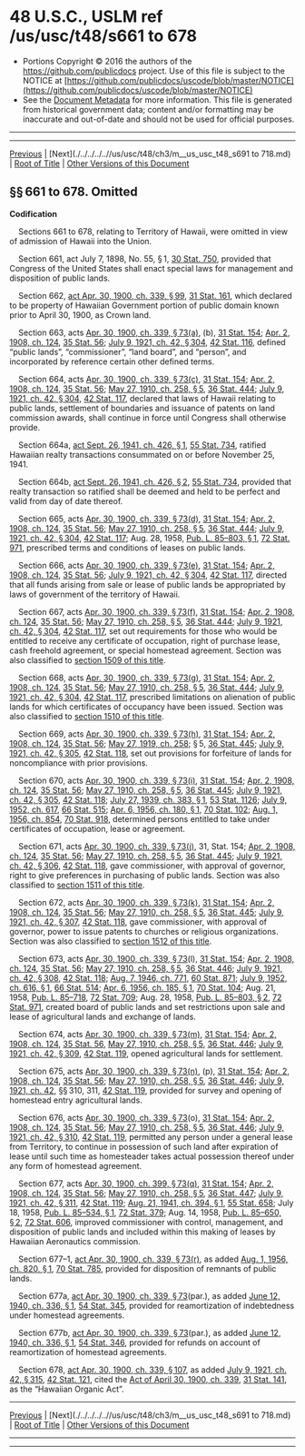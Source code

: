 ---
---

# 48 U.S.C., USLM ref /us/usc/t48/s661 to 678

* Portions Copyright © 2016 the authors of the https://github.com/publicdocs project.
  Use of this file is subject to the NOTICE at [https://github.com/publicdocs/uscode/blob/master/NOTICE](https://github.com/publicdocs/uscode/blob/master/NOTICE)
* See the [Document Metadata](././../../../..//README.md) for more information.
  This file is generated from historical government data; content and/or formatting may be inaccurate and out-of-date and should not be used for official purposes.

----------
----------

[Previous](./../../../..//us/usc/t48/ch3/m__us_usc_t48_s651.md) | [Next](./../../../..//us/usc/t48/ch3/m__us_usc_t48_s691 to 718.md) | [Root of Title](./../../../../) | [Other Versions of this Document](https://publicdocs.github.io/go/links?ns=uslm&ref=%2Fus%2Fusc%2Ft48%2Fs661+to+678)

## §§ 661 to 678. Omitted

 __Codification__ 

    Sections 661 to 678, relating to Territory of Hawaii, were omitted in view of admission of Hawaii into the Union.

    Section 661, act July 7, 1898, No. 55, § 1, [30 Stat. 750][/us/stat/30/750], provided that Congress of the United States shall enact special laws for management and disposition of public lands.

    Section 662, [act Apr. 30, 1900, ch. 339, § 99][/us/act/1900-04-30/ch339/s99], [31 Stat. 161][/us/stat/31/161], which declared to be property of Hawaiian Government portion of public domain known prior to April 30, 1900, as Crown land.

    Section 663, acts [Apr. 30, 1900, ch. 339, § 73(a)][/us/act/1900-04-30/ch339/s73/a], (b), [31 Stat. 154][/us/stat/31/154]; [Apr. 2, 1908, ch. 124][/us/act/1908-04-02/ch124], [35 Stat. 56][/us/stat/35/56]; [July 9, 1921, ch. 42, § 304][/us/act/1921-07-09/ch42/s304], [42 Stat. 116][/us/stat/42/116], defined “public lands”, “commissioner”, “land board”, and “person”, and incorporated by reference certain other defined terms.

    Section 664, acts [Apr. 30, 1900, ch. 339, § 73(c)][/us/act/1900-04-30/ch339/s73/c], [31 Stat. 154][/us/stat/31/154]; [Apr. 2, 1908, ch. 124][/us/act/1908-04-02/ch124], [35 Stat. 56][/us/stat/35/56]; [May 27, 1910, ch. 258, § 5][/us/act/1910-05-27/ch258/s5], [36 Stat. 444][/us/stat/36/444]; [July 9, 1921, ch. 42, § 304][/us/act/1921-07-09/ch42/s304], [42 Stat. 117][/us/stat/42/117], declared that laws of Hawaii relating to public lands, settlement of boundaries and issuance of patents on land commission awards, shall continue in force until Congress shall otherwise provide.

    Section 664a, [act Sept. 26, 1941, ch. 426, § 1][/us/act/1941-09-26/ch426/s1], [55 Stat. 734][/us/stat/55/734], ratified Hawaiian realty transactions consummated on or before November 25, 1941.

    Section 664b, [act Sept. 26, 1941, ch. 426, § 2][/us/act/1941-09-26/ch426/s2], [55 Stat. 734][/us/stat/55/734], provided that realty transaction so ratified shall be deemed and held to be perfect and valid from day of date thereof.

    Section 665, acts [Apr. 30, 1900, ch. 339, § 73(d)][/us/act/1900-04-30/ch339/s73/d], [31 Stat. 154][/us/stat/31/154]; [Apr. 2, 1908, ch. 124][/us/act/1908-04-02/ch124], [35 Stat. 56][/us/stat/35/56]; [May 27, 1910, ch. 258, § 5][/us/act/1910-05-27/ch258/s5], [36 Stat. 444][/us/stat/36/444]; [July 9, 1921, ch. 42, § 304][/us/act/1921-07-09/ch42/s304], [42 Stat. 117][/us/stat/42/117]; Aug. 28, 1958, [Pub. L. 85–803, § 1][/us/pl/85/803/s1], [72 Stat. 971][/us/stat/72/971], prescribed terms and conditions of leases on public lands.

    Section 666, acts [Apr. 30, 1900, ch. 339, § 73(e)][/us/act/1900-04-30/ch339/s73/e], [31 Stat. 154][/us/stat/31/154]; [Apr. 2, 1908, ch. 124][/us/act/1908-04-02/ch124], [35 Stat. 56][/us/stat/35/56]; [July 9, 1921, ch. 42, § 304][/us/act/1921-07-09/ch42/s304], [42 Stat. 117][/us/stat/42/117], directed that all funds arising from sale or lease of public lands be appropriated by laws of government of the territory of Hawaii.

    Section 667, acts [Apr. 30, 1900, ch. 339, § 73(f)][/us/act/1900-04-30/ch339/s73/f], [31 Stat. 154][/us/stat/31/154]; [Apr. 2, 1908, ch. 124][/us/act/1908-04-02/ch124], [35 Stat. 56][/us/stat/35/56]; [May 27, 1910, ch. 258, § 5][/us/act/1910-05-27/ch258/s5], [36 Stat. 444][/us/stat/36/444]; [July 9, 1921, ch. 42, § 304][/us/act/1921-07-09/ch42/s304], [42 Stat. 117][/us/stat/42/117], set out requirements for those who would be entitled to receive any certificate of occupation, right of purchase lease, cash freehold agreement, or special homestead agreement. Section was also classified to [section 1509 of this title][/us/usc/t48/s1509].

    Section 668, acts [Apr. 30, 1900, ch. 339, § 73(g)][/us/act/1900-04-30/ch339/s73/g], [31 Stat. 154][/us/stat/31/154]; [Apr. 2, 1908, ch. 124][/us/act/1908-04-02/ch124], [35 Stat. 56][/us/stat/35/56]; [May 27, 1910, ch. 258, § 5][/us/act/1910-05-27/ch258/s5], [36 Stat. 444][/us/stat/36/444]; [July 9, 1921, ch. 42, § 304][/us/act/1921-07-09/ch42/s304], [42 Stat. 117][/us/stat/42/117], prescribed limitations on alienation of public lands for which certificates of occupancy have been issued. Section was also classified to [section 1510 of this title][/us/usc/t48/s1510].

    Section 669, acts [Apr. 30, 1900, ch. 339, § 73(h)][/us/act/1900-04-30/ch339/s73/h], [31 Stat. 154][/us/stat/31/154]; [Apr. 2, 1908, ch. 124][/us/act/1908-04-02/ch124], [35 Stat. 56][/us/stat/35/56]; [May 27, 1919, ch. 258][/us/act/1919-05-27/ch258]; § 5, [36 Stat. 445][/us/stat/36/445]; [July 9, 1921, ch. 42, § 305][/us/act/1921-07-09/ch42/s305], [42 Stat. 118][/us/stat/42/118], set out provisions for forfeiture of lands for noncompliance with prior provisions.

    Section 670, acts [Apr. 30, 1900, ch. 339, § 73(i)][/us/act/1900-04-30/ch339/s73/i], [31 Stat. 154][/us/stat/31/154]; [Apr. 2, 1908, ch. 124][/us/act/1908-04-02/ch124], [35 Stat. 56][/us/stat/35/56]; [May 27, 1910, ch. 258, § 5][/us/act/1910-05-27/ch258/s5], [36 Stat. 445][/us/stat/36/445]; [July 9, 1921, ch. 42, § 305][/us/act/1921-07-09/ch42/s305], [42 Stat. 118][/us/stat/42/118]; [July 27, 1939, ch. 383, § 1][/us/act/1939-07-27/ch383/s1], [53 Stat. 1126][/us/stat/53/1126]; [July 9, 1952, ch. 617][/us/act/1952-07-09/ch617], [66 Stat. 515][/us/stat/66/515]; [Apr. 6, 1956, ch. 180, § 1][/us/act/1956-04-06/ch180/s1], [70 Stat. 102][/us/stat/70/102]; [Aug. 1, 1956, ch. 854][/us/act/1956-08-01/ch854], [70 Stat. 918][/us/stat/70/918], determined persons entitled to take under certificates of occupation, lease or agreement.

    Section 671, acts [Apr. 30, 1900, ch. 339, § 73(j)][/us/act/1900-04-30/ch339/s73/j], 31, Stat. 154; [Apr. 2, 1908, ch. 124][/us/act/1908-04-02/ch124], [35 Stat. 56][/us/stat/35/56]; [May 27, 1910, ch. 258, § 5][/us/act/1910-05-27/ch258/s5], [36 Stat. 445][/us/stat/36/445]; [July 9, 1921, ch. 42, § 306][/us/act/1921-07-09/ch42/s306], [42 Stat. 118][/us/stat/42/118], gave commissioner, with approval of governor, right to give preferences in purchasing of public lands. Section was also classified to [section 1511 of this title][/us/usc/t48/s1511].

    Section 672, acts [Apr. 30, 1900, ch. 339, § 73(k)][/us/act/1900-04-30/ch339/s73/k], [31 Stat. 154][/us/stat/31/154]; [Apr. 2, 1908, ch. 124][/us/act/1908-04-02/ch124], [35 Stat. 56][/us/stat/35/56]; [May 27, 1910, ch. 258, § 5][/us/act/1910-05-27/ch258/s5], [36 Stat. 445][/us/stat/36/445]; [July 9, 1921, ch. 42, § 307][/us/act/1921-07-09/ch42/s307], [42 Stat. 118][/us/stat/42/118], gave commissioner, with approval of governor, power to issue patents to churches or religious organizations. Section was also classified to [section 1512 of this title][/us/usc/t48/s1512].

    Section 673, acts [Apr. 30, 1900, ch. 339, § 73][/us/act/1900-04-30/ch339/s73](l), [31 Stat. 154][/us/stat/31/154]; [Apr. 2, 1908, ch. 124][/us/act/1908-04-02/ch124], [35 Stat. 56][/us/stat/35/56]; [May 27, 1910, ch. 258, § 5][/us/act/1910-05-27/ch258/s5], [36 Stat. 446][/us/stat/36/446]; [July 9, 1921, ch. 42, § 308][/us/act/1921-07-09/ch42/s308], [42 Stat. 118][/us/stat/42/118]; [Aug. 7, 1946, ch. 771][/us/act/1946-08-07/ch771], [60 Stat. 871][/us/stat/60/871]; [July 9, 1952, ch. 616, § 1][/us/act/1952-07-09/ch616/s1], [66 Stat. 514][/us/stat/66/514]; [Apr. 6, 1956, ch. 185, § 1][/us/act/1956-04-06/ch185/s1], [70 Stat. 104][/us/stat/70/104]; Aug. 21, 1958, [Pub. L. 85–718][/us/pl/85/718], [72 Stat. 709][/us/stat/72/709]; Aug. 28, 1958, [Pub. L. 85–803, § 2][/us/pl/85/803/s2], [72 Stat. 971][/us/stat/72/971], created board of public lands and set restrictions upon sale and lease of agricultural lands and exchange of lands.

    Section 674, acts [Apr. 30, 1900, ch. 339, § 73(m)][/us/act/1900-04-30/ch339/s73/m], [31 Stat. 154][/us/stat/31/154]; [Apr. 2, 1908, ch. 124][/us/act/1908-04-02/ch124], [35 Stat. 56][/us/stat/35/56], [May 27, 1910, ch. 258, § 5][/us/act/1910-05-27/ch258/s5], [36 Stat. 446][/us/stat/36/446]; [July 9, 1921, ch. 42, § 309][/us/act/1921-07-09/ch42/s309], [42 Stat. 119][/us/stat/42/119], opened agricultural lands for settlement.

    Section 675, acts [Apr. 30, 1900, ch. 339, § 73(n)][/us/act/1900-04-30/ch339/s73/n], (p), [31 Stat. 154][/us/stat/31/154]; [Apr. 2, 1908, ch. 124][/us/act/1908-04-02/ch124], [35 Stat. 56][/us/stat/35/56]; [May 27, 1910, ch. 258, § 5][/us/act/1910-05-27/ch258/s5], [36 Stat. 446][/us/stat/36/446]; [July 9, 1921, ch. 42][/us/act/1921-07-09/ch42], §§ 310, 311, [42 Stat. 119][/us/stat/42/119], provided for survey and opening of homestead entry agricultural lands.

    Section 676, acts [Apr. 30, 1900, ch. 339, § 73][/us/act/1900-04-30/ch339/s73](o), [31 Stat. 154][/us/stat/31/154]; [Apr. 2, 1908, ch. 124][/us/act/1908-04-02/ch124], [35 Stat. 56][/us/stat/35/56]; [May 27, 1910, ch. 258, § 5][/us/act/1910-05-27/ch258/s5], [36 Stat. 446][/us/stat/36/446]; [July 9, 1921, ch. 42, § 310][/us/act/1921-07-09/ch42/s310], [42 Stat. 119][/us/stat/42/119], permitted any person under a general lease from Territory, to continue in possession of such land after expiration of lease until such time as homesteader takes actual possession thereof under any form of homestead agreement.

    Section 677, acts [Apr. 30, 1900, ch. 399, § 73(q)][/us/act/1900-04-30/ch399/s73/q], [31 Stat. 154][/us/stat/31/154]; [Apr. 2, 1908, ch. 124][/us/act/1908-04-02/ch124], [35 Stat. 56][/us/stat/35/56]; [May 27, 1910, ch. 258, § 5][/us/act/1910-05-27/ch258/s5], [36 Stat. 447][/us/stat/36/447]; [July 9, 1921, ch. 42, § 311][/us/act/1921-07-09/ch42/s311], [42 Stat. 119][/us/stat/42/119]; [Aug. 21, 1941, ch. 394, § 1][/us/act/1941-08-21/ch394/s1], [55 Stat. 658][/us/stat/55/658]; July 18, 1958, [Pub. L. 85–534, § 1][/us/pl/85/534/s1], [72 Stat. 379][/us/stat/72/379]; Aug. 14, 1958, [Pub. L. 85–650, § 2][/us/pl/85/650/s2], [72 Stat. 606][/us/stat/72/606], improved commissioner with control, management, and disposition of public lands and included within this making of leases by Hawaiian Aeronautics commission.

    Section 677–1, [act Apr. 30, 1900, ch. 339, § 73(r)][/us/act/1900-04-30/ch339/s73/r], as added [Aug. 1, 1956, ch. 820, § 1][/us/act/1956-08-01/ch820/s1], [70 Stat. 785][/us/stat/70/785], provided for disposition of remnants of public lands.

    Section 677a, [act Apr. 30, 1900, ch. 339, § 73][/us/act/1900-04-30/ch339/s73](par.), as added [June 12, 1940, ch. 336, § 1][/us/act/1940-06-12/ch336/s1], [54 Stat. 345][/us/stat/54/345], provided for reamortization of indebtedness under homestead agreements.

    Section 677b, [act Apr. 30, 1900, ch. 339, § 73][/us/act/1900-04-30/ch339/s73](par.), as added [June 12, 1940, ch. 336, § 1][/us/act/1940-06-12/ch336/s1], [54 Stat. 346][/us/stat/54/346], provided for refunds on account of reamortization of homestead agreements.

    Section 678, [act Apr. 30, 1900, ch. 339, § 107][/us/act/1900-04-30/ch339/s107], as added [July 9, 1921, ch. 42, § 315][/us/act/1921-07-09/ch42/s315], [42 Stat. 121][/us/stat/42/121], cited the [Act of April 30, 1900, ch. 339][/us/act/1900-04-30/ch339], [31 Stat. 141][/us/stat/31/141], as the “Hawaiian Organic Act”.

----------

[Previous](./../../../..//us/usc/t48/ch3/m__us_usc_t48_s651.md) | [Next](./../../../..//us/usc/t48/ch3/m__us_usc_t48_s691 to 718.md) | [Root of Title](./../../../../) | [Other Versions of this Document](https://publicdocs.github.io/go/links?ns=uslm&ref=%2Fus%2Fusc%2Ft48%2Fs661+to+678)

----------
----------

[/us/stat/30/750]: https://publicdocs.github.io/go/links?ns=uslm&ref=%2Fus%2Fstat%2F30%2F750
[/us/act/1900-04-30/ch339/s99]: https://publicdocs.github.io/go/links?ns=uslm&ref=%2Fus%2Fact%2F1900-04-30%2Fch339%2Fs99
[/us/stat/31/161]: https://publicdocs.github.io/go/links?ns=uslm&ref=%2Fus%2Fstat%2F31%2F161
[/us/act/1900-04-30/ch339/s73/a]: https://publicdocs.github.io/go/links?ns=uslm&ref=%2Fus%2Fact%2F1900-04-30%2Fch339%2Fs73%2Fa
[/us/stat/31/154]: https://publicdocs.github.io/go/links?ns=uslm&ref=%2Fus%2Fstat%2F31%2F154
[/us/act/1908-04-02/ch124]: https://publicdocs.github.io/go/links?ns=uslm&ref=%2Fus%2Fact%2F1908-04-02%2Fch124
[/us/stat/35/56]: https://publicdocs.github.io/go/links?ns=uslm&ref=%2Fus%2Fstat%2F35%2F56
[/us/act/1921-07-09/ch42/s304]: https://publicdocs.github.io/go/links?ns=uslm&ref=%2Fus%2Fact%2F1921-07-09%2Fch42%2Fs304
[/us/stat/42/116]: https://publicdocs.github.io/go/links?ns=uslm&ref=%2Fus%2Fstat%2F42%2F116
[/us/act/1900-04-30/ch339/s73/c]: https://publicdocs.github.io/go/links?ns=uslm&ref=%2Fus%2Fact%2F1900-04-30%2Fch339%2Fs73%2Fc
[/us/stat/31/154]: https://publicdocs.github.io/go/links?ns=uslm&ref=%2Fus%2Fstat%2F31%2F154
[/us/act/1908-04-02/ch124]: https://publicdocs.github.io/go/links?ns=uslm&ref=%2Fus%2Fact%2F1908-04-02%2Fch124
[/us/stat/35/56]: https://publicdocs.github.io/go/links?ns=uslm&ref=%2Fus%2Fstat%2F35%2F56
[/us/act/1910-05-27/ch258/s5]: https://publicdocs.github.io/go/links?ns=uslm&ref=%2Fus%2Fact%2F1910-05-27%2Fch258%2Fs5
[/us/stat/36/444]: https://publicdocs.github.io/go/links?ns=uslm&ref=%2Fus%2Fstat%2F36%2F444
[/us/act/1921-07-09/ch42/s304]: https://publicdocs.github.io/go/links?ns=uslm&ref=%2Fus%2Fact%2F1921-07-09%2Fch42%2Fs304
[/us/stat/42/117]: https://publicdocs.github.io/go/links?ns=uslm&ref=%2Fus%2Fstat%2F42%2F117
[/us/act/1941-09-26/ch426/s1]: https://publicdocs.github.io/go/links?ns=uslm&ref=%2Fus%2Fact%2F1941-09-26%2Fch426%2Fs1
[/us/stat/55/734]: https://publicdocs.github.io/go/links?ns=uslm&ref=%2Fus%2Fstat%2F55%2F734
[/us/act/1941-09-26/ch426/s2]: https://publicdocs.github.io/go/links?ns=uslm&ref=%2Fus%2Fact%2F1941-09-26%2Fch426%2Fs2
[/us/stat/55/734]: https://publicdocs.github.io/go/links?ns=uslm&ref=%2Fus%2Fstat%2F55%2F734
[/us/act/1900-04-30/ch339/s73/d]: https://publicdocs.github.io/go/links?ns=uslm&ref=%2Fus%2Fact%2F1900-04-30%2Fch339%2Fs73%2Fd
[/us/stat/31/154]: https://publicdocs.github.io/go/links?ns=uslm&ref=%2Fus%2Fstat%2F31%2F154
[/us/act/1908-04-02/ch124]: https://publicdocs.github.io/go/links?ns=uslm&ref=%2Fus%2Fact%2F1908-04-02%2Fch124
[/us/stat/35/56]: https://publicdocs.github.io/go/links?ns=uslm&ref=%2Fus%2Fstat%2F35%2F56
[/us/act/1910-05-27/ch258/s5]: https://publicdocs.github.io/go/links?ns=uslm&ref=%2Fus%2Fact%2F1910-05-27%2Fch258%2Fs5
[/us/stat/36/444]: https://publicdocs.github.io/go/links?ns=uslm&ref=%2Fus%2Fstat%2F36%2F444
[/us/act/1921-07-09/ch42/s304]: https://publicdocs.github.io/go/links?ns=uslm&ref=%2Fus%2Fact%2F1921-07-09%2Fch42%2Fs304
[/us/stat/42/117]: https://publicdocs.github.io/go/links?ns=uslm&ref=%2Fus%2Fstat%2F42%2F117
[/us/pl/85/803/s1]: https://publicdocs.github.io/go/links?ns=uslm&ref=%2Fus%2Fpl%2F85%2F803%2Fs1
[/us/stat/72/971]: https://publicdocs.github.io/go/links?ns=uslm&ref=%2Fus%2Fstat%2F72%2F971
[/us/act/1900-04-30/ch339/s73/e]: https://publicdocs.github.io/go/links?ns=uslm&ref=%2Fus%2Fact%2F1900-04-30%2Fch339%2Fs73%2Fe
[/us/stat/31/154]: https://publicdocs.github.io/go/links?ns=uslm&ref=%2Fus%2Fstat%2F31%2F154
[/us/act/1908-04-02/ch124]: https://publicdocs.github.io/go/links?ns=uslm&ref=%2Fus%2Fact%2F1908-04-02%2Fch124
[/us/stat/35/56]: https://publicdocs.github.io/go/links?ns=uslm&ref=%2Fus%2Fstat%2F35%2F56
[/us/act/1921-07-09/ch42/s304]: https://publicdocs.github.io/go/links?ns=uslm&ref=%2Fus%2Fact%2F1921-07-09%2Fch42%2Fs304
[/us/stat/42/117]: https://publicdocs.github.io/go/links?ns=uslm&ref=%2Fus%2Fstat%2F42%2F117
[/us/act/1900-04-30/ch339/s73/f]: https://publicdocs.github.io/go/links?ns=uslm&ref=%2Fus%2Fact%2F1900-04-30%2Fch339%2Fs73%2Ff
[/us/stat/31/154]: https://publicdocs.github.io/go/links?ns=uslm&ref=%2Fus%2Fstat%2F31%2F154
[/us/act/1908-04-02/ch124]: https://publicdocs.github.io/go/links?ns=uslm&ref=%2Fus%2Fact%2F1908-04-02%2Fch124
[/us/stat/35/56]: https://publicdocs.github.io/go/links?ns=uslm&ref=%2Fus%2Fstat%2F35%2F56
[/us/act/1910-05-27/ch258/s5]: https://publicdocs.github.io/go/links?ns=uslm&ref=%2Fus%2Fact%2F1910-05-27%2Fch258%2Fs5
[/us/stat/36/444]: https://publicdocs.github.io/go/links?ns=uslm&ref=%2Fus%2Fstat%2F36%2F444
[/us/act/1921-07-09/ch42/s304]: https://publicdocs.github.io/go/links?ns=uslm&ref=%2Fus%2Fact%2F1921-07-09%2Fch42%2Fs304
[/us/stat/42/117]: https://publicdocs.github.io/go/links?ns=uslm&ref=%2Fus%2Fstat%2F42%2F117
[/us/usc/t48/s1509]: https://publicdocs.github.io/go/links?ns=uslm&ref=%2Fus%2Fusc%2Ft48%2Fs1509
[/us/act/1900-04-30/ch339/s73/g]: https://publicdocs.github.io/go/links?ns=uslm&ref=%2Fus%2Fact%2F1900-04-30%2Fch339%2Fs73%2Fg
[/us/stat/31/154]: https://publicdocs.github.io/go/links?ns=uslm&ref=%2Fus%2Fstat%2F31%2F154
[/us/act/1908-04-02/ch124]: https://publicdocs.github.io/go/links?ns=uslm&ref=%2Fus%2Fact%2F1908-04-02%2Fch124
[/us/stat/35/56]: https://publicdocs.github.io/go/links?ns=uslm&ref=%2Fus%2Fstat%2F35%2F56
[/us/act/1910-05-27/ch258/s5]: https://publicdocs.github.io/go/links?ns=uslm&ref=%2Fus%2Fact%2F1910-05-27%2Fch258%2Fs5
[/us/stat/36/444]: https://publicdocs.github.io/go/links?ns=uslm&ref=%2Fus%2Fstat%2F36%2F444
[/us/act/1921-07-09/ch42/s304]: https://publicdocs.github.io/go/links?ns=uslm&ref=%2Fus%2Fact%2F1921-07-09%2Fch42%2Fs304
[/us/stat/42/117]: https://publicdocs.github.io/go/links?ns=uslm&ref=%2Fus%2Fstat%2F42%2F117
[/us/usc/t48/s1510]: https://publicdocs.github.io/go/links?ns=uslm&ref=%2Fus%2Fusc%2Ft48%2Fs1510
[/us/act/1900-04-30/ch339/s73/h]: https://publicdocs.github.io/go/links?ns=uslm&ref=%2Fus%2Fact%2F1900-04-30%2Fch339%2Fs73%2Fh
[/us/stat/31/154]: https://publicdocs.github.io/go/links?ns=uslm&ref=%2Fus%2Fstat%2F31%2F154
[/us/act/1908-04-02/ch124]: https://publicdocs.github.io/go/links?ns=uslm&ref=%2Fus%2Fact%2F1908-04-02%2Fch124
[/us/stat/35/56]: https://publicdocs.github.io/go/links?ns=uslm&ref=%2Fus%2Fstat%2F35%2F56
[/us/act/1919-05-27/ch258]: https://publicdocs.github.io/go/links?ns=uslm&ref=%2Fus%2Fact%2F1919-05-27%2Fch258
[/us/stat/36/445]: https://publicdocs.github.io/go/links?ns=uslm&ref=%2Fus%2Fstat%2F36%2F445
[/us/act/1921-07-09/ch42/s305]: https://publicdocs.github.io/go/links?ns=uslm&ref=%2Fus%2Fact%2F1921-07-09%2Fch42%2Fs305
[/us/stat/42/118]: https://publicdocs.github.io/go/links?ns=uslm&ref=%2Fus%2Fstat%2F42%2F118
[/us/act/1900-04-30/ch339/s73/i]: https://publicdocs.github.io/go/links?ns=uslm&ref=%2Fus%2Fact%2F1900-04-30%2Fch339%2Fs73%2Fi
[/us/stat/31/154]: https://publicdocs.github.io/go/links?ns=uslm&ref=%2Fus%2Fstat%2F31%2F154
[/us/act/1908-04-02/ch124]: https://publicdocs.github.io/go/links?ns=uslm&ref=%2Fus%2Fact%2F1908-04-02%2Fch124
[/us/stat/35/56]: https://publicdocs.github.io/go/links?ns=uslm&ref=%2Fus%2Fstat%2F35%2F56
[/us/act/1910-05-27/ch258/s5]: https://publicdocs.github.io/go/links?ns=uslm&ref=%2Fus%2Fact%2F1910-05-27%2Fch258%2Fs5
[/us/stat/36/445]: https://publicdocs.github.io/go/links?ns=uslm&ref=%2Fus%2Fstat%2F36%2F445
[/us/act/1921-07-09/ch42/s305]: https://publicdocs.github.io/go/links?ns=uslm&ref=%2Fus%2Fact%2F1921-07-09%2Fch42%2Fs305
[/us/stat/42/118]: https://publicdocs.github.io/go/links?ns=uslm&ref=%2Fus%2Fstat%2F42%2F118
[/us/act/1939-07-27/ch383/s1]: https://publicdocs.github.io/go/links?ns=uslm&ref=%2Fus%2Fact%2F1939-07-27%2Fch383%2Fs1
[/us/stat/53/1126]: https://publicdocs.github.io/go/links?ns=uslm&ref=%2Fus%2Fstat%2F53%2F1126
[/us/act/1952-07-09/ch617]: https://publicdocs.github.io/go/links?ns=uslm&ref=%2Fus%2Fact%2F1952-07-09%2Fch617
[/us/stat/66/515]: https://publicdocs.github.io/go/links?ns=uslm&ref=%2Fus%2Fstat%2F66%2F515
[/us/act/1956-04-06/ch180/s1]: https://publicdocs.github.io/go/links?ns=uslm&ref=%2Fus%2Fact%2F1956-04-06%2Fch180%2Fs1
[/us/stat/70/102]: https://publicdocs.github.io/go/links?ns=uslm&ref=%2Fus%2Fstat%2F70%2F102
[/us/act/1956-08-01/ch854]: https://publicdocs.github.io/go/links?ns=uslm&ref=%2Fus%2Fact%2F1956-08-01%2Fch854
[/us/stat/70/918]: https://publicdocs.github.io/go/links?ns=uslm&ref=%2Fus%2Fstat%2F70%2F918
[/us/act/1900-04-30/ch339/s73/j]: https://publicdocs.github.io/go/links?ns=uslm&ref=%2Fus%2Fact%2F1900-04-30%2Fch339%2Fs73%2Fj
[/us/act/1908-04-02/ch124]: https://publicdocs.github.io/go/links?ns=uslm&ref=%2Fus%2Fact%2F1908-04-02%2Fch124
[/us/stat/35/56]: https://publicdocs.github.io/go/links?ns=uslm&ref=%2Fus%2Fstat%2F35%2F56
[/us/act/1910-05-27/ch258/s5]: https://publicdocs.github.io/go/links?ns=uslm&ref=%2Fus%2Fact%2F1910-05-27%2Fch258%2Fs5
[/us/stat/36/445]: https://publicdocs.github.io/go/links?ns=uslm&ref=%2Fus%2Fstat%2F36%2F445
[/us/act/1921-07-09/ch42/s306]: https://publicdocs.github.io/go/links?ns=uslm&ref=%2Fus%2Fact%2F1921-07-09%2Fch42%2Fs306
[/us/stat/42/118]: https://publicdocs.github.io/go/links?ns=uslm&ref=%2Fus%2Fstat%2F42%2F118
[/us/usc/t48/s1511]: https://publicdocs.github.io/go/links?ns=uslm&ref=%2Fus%2Fusc%2Ft48%2Fs1511
[/us/act/1900-04-30/ch339/s73/k]: https://publicdocs.github.io/go/links?ns=uslm&ref=%2Fus%2Fact%2F1900-04-30%2Fch339%2Fs73%2Fk
[/us/stat/31/154]: https://publicdocs.github.io/go/links?ns=uslm&ref=%2Fus%2Fstat%2F31%2F154
[/us/act/1908-04-02/ch124]: https://publicdocs.github.io/go/links?ns=uslm&ref=%2Fus%2Fact%2F1908-04-02%2Fch124
[/us/stat/35/56]: https://publicdocs.github.io/go/links?ns=uslm&ref=%2Fus%2Fstat%2F35%2F56
[/us/act/1910-05-27/ch258/s5]: https://publicdocs.github.io/go/links?ns=uslm&ref=%2Fus%2Fact%2F1910-05-27%2Fch258%2Fs5
[/us/stat/36/445]: https://publicdocs.github.io/go/links?ns=uslm&ref=%2Fus%2Fstat%2F36%2F445
[/us/act/1921-07-09/ch42/s307]: https://publicdocs.github.io/go/links?ns=uslm&ref=%2Fus%2Fact%2F1921-07-09%2Fch42%2Fs307
[/us/stat/42/118]: https://publicdocs.github.io/go/links?ns=uslm&ref=%2Fus%2Fstat%2F42%2F118
[/us/usc/t48/s1512]: https://publicdocs.github.io/go/links?ns=uslm&ref=%2Fus%2Fusc%2Ft48%2Fs1512
[/us/act/1900-04-30/ch339/s73]: https://publicdocs.github.io/go/links?ns=uslm&ref=%2Fus%2Fact%2F1900-04-30%2Fch339%2Fs73
[/us/stat/31/154]: https://publicdocs.github.io/go/links?ns=uslm&ref=%2Fus%2Fstat%2F31%2F154
[/us/act/1908-04-02/ch124]: https://publicdocs.github.io/go/links?ns=uslm&ref=%2Fus%2Fact%2F1908-04-02%2Fch124
[/us/stat/35/56]: https://publicdocs.github.io/go/links?ns=uslm&ref=%2Fus%2Fstat%2F35%2F56
[/us/act/1910-05-27/ch258/s5]: https://publicdocs.github.io/go/links?ns=uslm&ref=%2Fus%2Fact%2F1910-05-27%2Fch258%2Fs5
[/us/stat/36/446]: https://publicdocs.github.io/go/links?ns=uslm&ref=%2Fus%2Fstat%2F36%2F446
[/us/act/1921-07-09/ch42/s308]: https://publicdocs.github.io/go/links?ns=uslm&ref=%2Fus%2Fact%2F1921-07-09%2Fch42%2Fs308
[/us/stat/42/118]: https://publicdocs.github.io/go/links?ns=uslm&ref=%2Fus%2Fstat%2F42%2F118
[/us/act/1946-08-07/ch771]: https://publicdocs.github.io/go/links?ns=uslm&ref=%2Fus%2Fact%2F1946-08-07%2Fch771
[/us/stat/60/871]: https://publicdocs.github.io/go/links?ns=uslm&ref=%2Fus%2Fstat%2F60%2F871
[/us/act/1952-07-09/ch616/s1]: https://publicdocs.github.io/go/links?ns=uslm&ref=%2Fus%2Fact%2F1952-07-09%2Fch616%2Fs1
[/us/stat/66/514]: https://publicdocs.github.io/go/links?ns=uslm&ref=%2Fus%2Fstat%2F66%2F514
[/us/act/1956-04-06/ch185/s1]: https://publicdocs.github.io/go/links?ns=uslm&ref=%2Fus%2Fact%2F1956-04-06%2Fch185%2Fs1
[/us/stat/70/104]: https://publicdocs.github.io/go/links?ns=uslm&ref=%2Fus%2Fstat%2F70%2F104
[/us/pl/85/718]: https://publicdocs.github.io/go/links?ns=uslm&ref=%2Fus%2Fpl%2F85%2F718
[/us/stat/72/709]: https://publicdocs.github.io/go/links?ns=uslm&ref=%2Fus%2Fstat%2F72%2F709
[/us/pl/85/803/s2]: https://publicdocs.github.io/go/links?ns=uslm&ref=%2Fus%2Fpl%2F85%2F803%2Fs2
[/us/stat/72/971]: https://publicdocs.github.io/go/links?ns=uslm&ref=%2Fus%2Fstat%2F72%2F971
[/us/act/1900-04-30/ch339/s73/m]: https://publicdocs.github.io/go/links?ns=uslm&ref=%2Fus%2Fact%2F1900-04-30%2Fch339%2Fs73%2Fm
[/us/stat/31/154]: https://publicdocs.github.io/go/links?ns=uslm&ref=%2Fus%2Fstat%2F31%2F154
[/us/act/1908-04-02/ch124]: https://publicdocs.github.io/go/links?ns=uslm&ref=%2Fus%2Fact%2F1908-04-02%2Fch124
[/us/stat/35/56]: https://publicdocs.github.io/go/links?ns=uslm&ref=%2Fus%2Fstat%2F35%2F56
[/us/act/1910-05-27/ch258/s5]: https://publicdocs.github.io/go/links?ns=uslm&ref=%2Fus%2Fact%2F1910-05-27%2Fch258%2Fs5
[/us/stat/36/446]: https://publicdocs.github.io/go/links?ns=uslm&ref=%2Fus%2Fstat%2F36%2F446
[/us/act/1921-07-09/ch42/s309]: https://publicdocs.github.io/go/links?ns=uslm&ref=%2Fus%2Fact%2F1921-07-09%2Fch42%2Fs309
[/us/stat/42/119]: https://publicdocs.github.io/go/links?ns=uslm&ref=%2Fus%2Fstat%2F42%2F119
[/us/act/1900-04-30/ch339/s73/n]: https://publicdocs.github.io/go/links?ns=uslm&ref=%2Fus%2Fact%2F1900-04-30%2Fch339%2Fs73%2Fn
[/us/stat/31/154]: https://publicdocs.github.io/go/links?ns=uslm&ref=%2Fus%2Fstat%2F31%2F154
[/us/act/1908-04-02/ch124]: https://publicdocs.github.io/go/links?ns=uslm&ref=%2Fus%2Fact%2F1908-04-02%2Fch124
[/us/stat/35/56]: https://publicdocs.github.io/go/links?ns=uslm&ref=%2Fus%2Fstat%2F35%2F56
[/us/act/1910-05-27/ch258/s5]: https://publicdocs.github.io/go/links?ns=uslm&ref=%2Fus%2Fact%2F1910-05-27%2Fch258%2Fs5
[/us/stat/36/446]: https://publicdocs.github.io/go/links?ns=uslm&ref=%2Fus%2Fstat%2F36%2F446
[/us/act/1921-07-09/ch42]: https://publicdocs.github.io/go/links?ns=uslm&ref=%2Fus%2Fact%2F1921-07-09%2Fch42
[/us/stat/42/119]: https://publicdocs.github.io/go/links?ns=uslm&ref=%2Fus%2Fstat%2F42%2F119
[/us/act/1900-04-30/ch339/s73]: https://publicdocs.github.io/go/links?ns=uslm&ref=%2Fus%2Fact%2F1900-04-30%2Fch339%2Fs73
[/us/stat/31/154]: https://publicdocs.github.io/go/links?ns=uslm&ref=%2Fus%2Fstat%2F31%2F154
[/us/act/1908-04-02/ch124]: https://publicdocs.github.io/go/links?ns=uslm&ref=%2Fus%2Fact%2F1908-04-02%2Fch124
[/us/stat/35/56]: https://publicdocs.github.io/go/links?ns=uslm&ref=%2Fus%2Fstat%2F35%2F56
[/us/act/1910-05-27/ch258/s5]: https://publicdocs.github.io/go/links?ns=uslm&ref=%2Fus%2Fact%2F1910-05-27%2Fch258%2Fs5
[/us/stat/36/446]: https://publicdocs.github.io/go/links?ns=uslm&ref=%2Fus%2Fstat%2F36%2F446
[/us/act/1921-07-09/ch42/s310]: https://publicdocs.github.io/go/links?ns=uslm&ref=%2Fus%2Fact%2F1921-07-09%2Fch42%2Fs310
[/us/stat/42/119]: https://publicdocs.github.io/go/links?ns=uslm&ref=%2Fus%2Fstat%2F42%2F119
[/us/act/1900-04-30/ch399/s73/q]: https://publicdocs.github.io/go/links?ns=uslm&ref=%2Fus%2Fact%2F1900-04-30%2Fch399%2Fs73%2Fq
[/us/stat/31/154]: https://publicdocs.github.io/go/links?ns=uslm&ref=%2Fus%2Fstat%2F31%2F154
[/us/act/1908-04-02/ch124]: https://publicdocs.github.io/go/links?ns=uslm&ref=%2Fus%2Fact%2F1908-04-02%2Fch124
[/us/stat/35/56]: https://publicdocs.github.io/go/links?ns=uslm&ref=%2Fus%2Fstat%2F35%2F56
[/us/act/1910-05-27/ch258/s5]: https://publicdocs.github.io/go/links?ns=uslm&ref=%2Fus%2Fact%2F1910-05-27%2Fch258%2Fs5
[/us/stat/36/447]: https://publicdocs.github.io/go/links?ns=uslm&ref=%2Fus%2Fstat%2F36%2F447
[/us/act/1921-07-09/ch42/s311]: https://publicdocs.github.io/go/links?ns=uslm&ref=%2Fus%2Fact%2F1921-07-09%2Fch42%2Fs311
[/us/stat/42/119]: https://publicdocs.github.io/go/links?ns=uslm&ref=%2Fus%2Fstat%2F42%2F119
[/us/act/1941-08-21/ch394/s1]: https://publicdocs.github.io/go/links?ns=uslm&ref=%2Fus%2Fact%2F1941-08-21%2Fch394%2Fs1
[/us/stat/55/658]: https://publicdocs.github.io/go/links?ns=uslm&ref=%2Fus%2Fstat%2F55%2F658
[/us/pl/85/534/s1]: https://publicdocs.github.io/go/links?ns=uslm&ref=%2Fus%2Fpl%2F85%2F534%2Fs1
[/us/stat/72/379]: https://publicdocs.github.io/go/links?ns=uslm&ref=%2Fus%2Fstat%2F72%2F379
[/us/pl/85/650/s2]: https://publicdocs.github.io/go/links?ns=uslm&ref=%2Fus%2Fpl%2F85%2F650%2Fs2
[/us/stat/72/606]: https://publicdocs.github.io/go/links?ns=uslm&ref=%2Fus%2Fstat%2F72%2F606
[/us/act/1900-04-30/ch339/s73/r]: https://publicdocs.github.io/go/links?ns=uslm&ref=%2Fus%2Fact%2F1900-04-30%2Fch339%2Fs73%2Fr
[/us/act/1956-08-01/ch820/s1]: https://publicdocs.github.io/go/links?ns=uslm&ref=%2Fus%2Fact%2F1956-08-01%2Fch820%2Fs1
[/us/stat/70/785]: https://publicdocs.github.io/go/links?ns=uslm&ref=%2Fus%2Fstat%2F70%2F785
[/us/act/1900-04-30/ch339/s73]: https://publicdocs.github.io/go/links?ns=uslm&ref=%2Fus%2Fact%2F1900-04-30%2Fch339%2Fs73
[/us/act/1940-06-12/ch336/s1]: https://publicdocs.github.io/go/links?ns=uslm&ref=%2Fus%2Fact%2F1940-06-12%2Fch336%2Fs1
[/us/stat/54/345]: https://publicdocs.github.io/go/links?ns=uslm&ref=%2Fus%2Fstat%2F54%2F345
[/us/act/1900-04-30/ch339/s73]: https://publicdocs.github.io/go/links?ns=uslm&ref=%2Fus%2Fact%2F1900-04-30%2Fch339%2Fs73
[/us/act/1940-06-12/ch336/s1]: https://publicdocs.github.io/go/links?ns=uslm&ref=%2Fus%2Fact%2F1940-06-12%2Fch336%2Fs1
[/us/stat/54/346]: https://publicdocs.github.io/go/links?ns=uslm&ref=%2Fus%2Fstat%2F54%2F346
[/us/act/1900-04-30/ch339/s107]: https://publicdocs.github.io/go/links?ns=uslm&ref=%2Fus%2Fact%2F1900-04-30%2Fch339%2Fs107
[/us/act/1921-07-09/ch42/s315]: https://publicdocs.github.io/go/links?ns=uslm&ref=%2Fus%2Fact%2F1921-07-09%2Fch42%2Fs315
[/us/stat/42/121]: https://publicdocs.github.io/go/links?ns=uslm&ref=%2Fus%2Fstat%2F42%2F121
[/us/act/1900-04-30/ch339]: https://publicdocs.github.io/go/links?ns=uslm&ref=%2Fus%2Fact%2F1900-04-30%2Fch339
[/us/stat/31/141]: https://publicdocs.github.io/go/links?ns=uslm&ref=%2Fus%2Fstat%2F31%2F141


